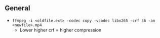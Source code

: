 ## General

- `ffmpeg -i <oldfile.ext> -codec copy -vcodec libx265 -crf 36 -an <newfile>.mp4`
  - Lower higher crf = higher compression
